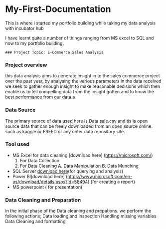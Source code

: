 # My-First-Documentation

This is where i started my portfolio building while taking my data analysis with incubator hub


  I have learnt quite a number of things ranging from MS excel to SQL and now to my portfolio building.

    ### Project Topic: E-Commerce Sales Analysis

  ### Project overview
  this data analysis aims to generate insight in to the sales commerce project over the past year, by analysing the various parameters in the data received we seek to gather enough insight to make reasonable decisions which then enable us to tell compelling data from the insight gotten and to know the best performance from our data.a

### Data Source
The primary source of data used here is Data sale.csv and tis is open source data that can be freely downloaded from an open source online. such as kaggle or FREED or any ohter data repository site.

### Tool used
  * MS Excel for data cleaning [download here] (https://microsoft.com/)
     1. For Data Collection
     2. For Data Cleaning
        A. Data Manipulation
        B. Data Munching
  * SQL Server [download here](https://www.microsoft.com/en-us/sql-server/sql-server-downloads)(for querying and analysis)
  * Power BI[download here] (https://www.microsoft.com/en-us/download/details.aspx?id=58494) (for creating a report)
  * MS powerpoint ( for presentation)

### Data Cleaning and Preparation

in the initial phase of the Data cleaning and prepations. we perform the following actions; Data loading and inspection Handling missing variables Data Cleaning and formatting



